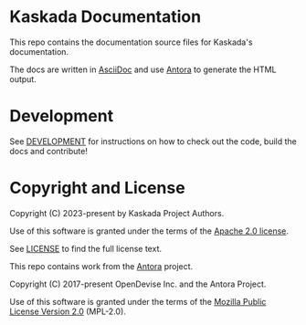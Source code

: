 # Kaskada Documentation 

This repo contains the documentation source files for Kaskada's documentation.

The docs are written in [AsciiDoc](https://asciidoc.org/) and use [Antora](https://antora.org) to generate the HTML output.


# Development 

See [DEVELOPMENT](DEVELOPMENT.adoc) for instructions on how to check out the code, build the docs and contribute!


# Copyright and License

Copyright (C) 2023-present by Kaskada Project Authors. 



Use of this software is granted under the terms of the 
[Apache 2.0 license](https://www.apache.org/licenses/LICENSE-2.0).

See [LICENSE](LICENSE) to find the full license text.

This repo contains work from the [Antora](https://antora.org) project.

Copyright (C) 2017-present OpenDevise Inc. and the Antora Project.

Use of this software is granted under the terms of the [Mozilla Public License Version 2.0](https://www.mozilla.org/en-US/MPL/2.0/) (MPL-2.0).
